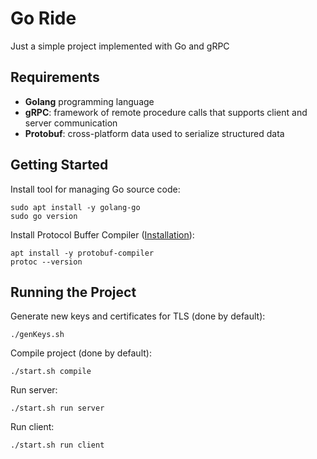 # Go Ride

Just a simple project implemented with Go and gRPC

## Requirements

- **Golang** programming language
- **gRPC**: framework of remote procedure calls that supports client and server communication
- **Protobuf**: cross-platform data used to serialize structured data

## Getting Started

Install tool for managing Go source code:

    sudo apt install -y golang-go
    sudo go version

Install Protocol Buffer Compiler ([Installation](https://grpc.io/docs/protoc-installation/)):

    apt install -y protobuf-compiler
    protoc --version

## Running the Project

Generate new keys and certificates for TLS (done by default):

    ./genKeys.sh

Compile project (done by default):

    ./start.sh compile

Run server:

    ./start.sh run server

Run client:

    ./start.sh run client